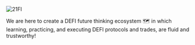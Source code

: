 ![21FI](https://user-images.githubusercontent.com/89996852/175836390-98cb1847-a251-4443-8885-13ad1b39a4c3.png)

We are here to create a DEFI future thinking ecosystem 🗺️ in which learning,
practicing, and executing DEFI protocols and trades, are fluid and trustworthy!


